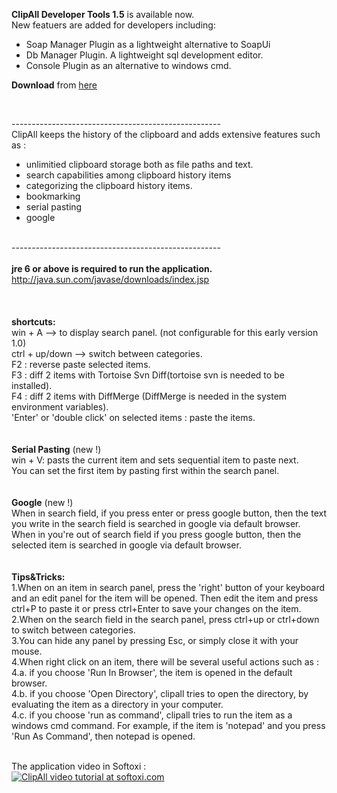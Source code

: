 <b>ClipAll Developer Tools 1.5</b> is available now.<br>
New featuers are added for developers including:<br>
+ Soap Manager Plugin as a lightweight alternative to SoapUi<br>
+ Db Manager Plugin. A lightweight sql development editor.<br>
+ Console Plugin as an alternative to windows cmd.<br>

<b>Download</b> from <a href='https://docs.google.com/uc?id=0B9eiBYEftTO2T2JfMTI3c3A5VFk&export=download'>here</a><br><br>

<b><a href='https://www.paypal.com/cgi-bin/webscr?cmd=_donations&business=DR8X54AVQ6YTA&lc=TR&item_name=ClipAll&currency_code=USD&bn=PP%2dDonationsBF%3abtn_donate_SM%2egif%3aNonHosted'>
<img src='https://www.paypalobjects.com/en_US/i/btn/btn_donate_SM.gif' alt='' border='0' />
</a></b>
<br>

----------------------------------------------------<br>
ClipAll keeps the history of the clipboard and adds extensive features such as :<br>
+ unlimitied clipboard storage both as file paths and text.<br>
+ search capabilities among clipboard history items<br>
+ categorizing the clipboard history items.<br>
+ bookmarking<br>
+ serial pasting<br>
+ google<br>
<br>
----------------------------------------------------<br>
<br>
<b>jre 6 or above is required to run the application.</b><br>
<a href='http://java.sun.com/javase/downloads/index.jsp'>http://java.sun.com/javase/downloads/index.jsp</a><br> <b><br></b><br>
<br>
<b>shortcuts:</b><br>
win + A --> to display search panel. (not configurable for this early version 1.0)<br>
ctrl + up/down --> switch between categories.<br>
F2 : reverse paste selected items.<br>
F3 : diff 2 items with Tortoise Svn Diff(tortoise svn is needed to be installed).<br>
F4 : diff 2 items with DiffMerge (DiffMerge is needed in the system environment variables).<br>
'Enter' or 'double click' on selected items : paste the items.<br>
<br><br>
<b>Serial Pasting</b> (new !)<br>
win + V: pasts the current item and sets sequential item to paste next.<br>
You can set the first item by pasting first within the search panel.<br>
<br><br>
<b>Google</b> (new !)<br>
When in search field, if you press enter or press google button, then the text you write in the search field is searched in google via default browser.<br>
When in you're out of search field if you press google button, then the selected item is searched in google via default browser.<br>
<br><br>
<b>Tips&Tricks:</b> <br>
1.When on an item in search panel, press the 'right' button of your keyboard and an edit panel for the item will be opened. Then edit the item and press ctrl+P to paste it or press ctrl+Enter to save your changes on the item.<br>
2.When on the search field in the search panel, press ctrl+up or ctrl+down to switch between categories.<br>
3.You can hide any panel by pressing Esc, or simply close it with your mouse.<br>
4.When right click on an item, there will be several useful actions such as :<br>
4.a. if you choose 'Run In Browser', the item is opened in the default browser.<br>
4.b. if you choose 'Open Directory', clipall tries to open the directory, by evaluating the item as a directory in your computer.<br>
4.c. if you choose 'run as command', clipall tries to run the item as a windows cmd command. For example, if the item is 'notepad' and you press 'Run As Command', then notepad is opened.<br><br>


The application video in Softoxi :<br>
<a href='http://www.softoxi.com/clipall-video-trailer-screenshots.html'><img src='http://www.softoxi.com/images/public/awards/award_video.png' alt='ClipAll video tutorial at softoxi.com' border='0' /></a>